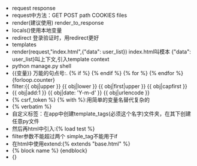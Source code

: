 * request response
* request中方法：GET POST  path COOKIES files
* render(建议使用) render_to_response
* locals()使用本地变量
* redirect 登录验证时，用redirect更好
* templates
* render(request,"index.html",{"data": user_list}) index.html叫模本 {"data": user_list}叫上下文,引入template context
* python manage.py shell
* {{变量}} 万能的句点号:. {% if %} {% endif %} {% for %} {% endfor %}{forloop.counter}
* filter:{{ obj|upper }} {{ obj|lower }} {{ obj|first|upper }} {{ obj|capfirst }}
* {{ obj|add:1 }} {{ obj|date: 'Y-m-d' }}  {{ obj|urlencode }}
* {% csrf_token %} {% with %}:用简单的变量名替代复杂的
* {% verbatim %}
* 自定义标签：在app中创建template_tags(必须这个名字)文件夹，在其下创建任意py文件
* 然后再html中引入:{% load test %}
* filter参数不能超过两个 simple_tag不能用于if
* 在html中使用extend:{% extends "base.html" %} 
* {% block name %} {endblock}
* {}
